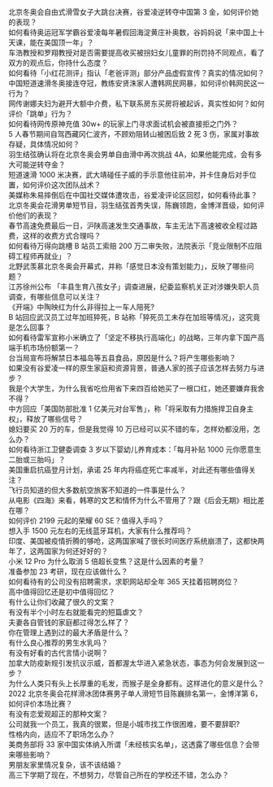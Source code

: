 北京冬奥会自由式滑雪女子大跳台决赛，谷爱凌逆转夺中国第 3 金，如何评价她的表现？  
如何看待奥运冠军学霸谷爱凌每年暑假回海淀黄庄补奥数，谷妈妈说「来中国上十天课，能在美国顶一年」？  
车浩教授和罗翔教授对是否需要提高收买被拐妇女儿童罪的刑罚持不同观点，看了双方的观点后，你持什么态度？  
如何看待「小红花测评」指认「老爸评测」部分产品虚假宣传？真实的情况如何？  
中国短道速滑冬奥接连夺冠，教练安贤洙家人遭韩网民网暴，如何评价韩网民这一行为？  
网传谢娜夫妇为避开大额中介费，私下联系房东买房将被起诉，真实性如何？如何评价「跳单」行为？  
如何看待网传原神充值 30w+ 的玩家上门寻求面试机会被直接拒之门外？  
5 人春节期间自驾西藏冈仁波齐，不顾劝阻转山被困后致 2 死 3 伤，家属对事故存疑，具体情况如何？  
羽生结弦确认将在北京冬奥会男单自由滑中再次挑战 4A，如果他能完成，会有多大可能逆转夺金？  
短道速滑 1000 米决赛，武大靖碰任子威的手示意他往前冲，并卡住身后对手位置，如何评价这次团队战术？  
美媒称朱易摔倒后在中国社交媒体遭攻击，谷爱凌评论区回怼，如何看待此事？  
北京冬奥会花滑男单短节目，羽生结弦首秀失误，陈巍领跑，金博洋晋级，如何评价他们的表现？  
春节高速免费最后一日，沪陕高速发生交通事故，车主无法下高速被收全程过路费，这样的收费方式合理吗？  
如何看待万得向跳槽 B 站员工索赔 200 万二审失败，法院表示「竞业限制不应阻碍工程师再就业」？  
北野武羡慕北京冬奥会开幕式，并称「感觉日本没有策划能力」，反映了哪些问题？  
江苏徐州公布 「丰县生育八孩女子」调查进展，纪委监察机关正对涉嫌失职人员调查，有哪些信息可以关注？  
《开端》中陶映红为什么非得拉上一车人陪死?  
B 站回应武汉员工过年加班猝死，B 站称「猝死员工未存在加班等情况」，这究竟是怎么回事？  
如何看待雷军宣称小米确立了「坚定不移执行高端化」的战略，三年内拿下国产高端手机市场份额第一？  
台当局宣布将解禁日本福岛等五县食品，原因是什么？将产生哪些影响？  
如果没有谷爱凌一样的原生家庭和资源背景，普通人家的孩子应该怎样去努力与进步？  
我是个大学生，为什么我省吃俭用省下来四百给她买了一根口红，她还要嫌弃我舍不得？  
中方回应「美国防部批准 1 亿美元对台军售」，称「将采取有力措施捍卫自身主权」，释放了哪些信号？  
媳妇要买 20 万的车，但是我觉得 10 万已经可以买不错的车，怎样劝都没用，怎么办？  
如何看待浙江卫健委调查 3 岁以下婴幼儿养育成本：「每月补贴 1000 元你愿意生二胎或三胎吗」？  
美国重启抗癌登月计划，承诺 25 年内将癌症死亡率减半，对此还有哪些值得关注？  
飞行员知道的但大多数航空旅客不知道的一件事是什么？  
从电影《四海》来看，韩寒的文艺和情怀为什么不管用了？跟《后会无期》相比差在哪？  
如何评价 2199 元起的荣耀 60 SE？值得入手吗？  
想入手 1500 元左右的无线蓝牙耳机，大家有什么推荐吗？  
印度、美国被疫情折腾的够呛，这两国家喊了很长时间医疗系统崩溃了，这都快两年了，这两国家为何还好好的？  
小米 12 Pro 为什么取消 5 倍超长变焦？这是什么因素的考量？  
准备参加 23 考研，现在应该做什么？  
如何看待有的公司没有招聘需求，求职网站却全年 365 天挂着招聘岗位？  
高中值得回忆还是初中值得回忆？  
有什么让你们收藏了很久的文案？  
有没有半个小时左右就能看完的短篇虐文？  
夫妻各自管钱的家庭都过得怎么样了？  
你在管理上遇到过的最大矛盾是什么？  
有什么良心推荐的男生水乳吗？  
有没有好看的古代言情小说啊？  
加拿大防疫新规引发抗议示威，首都渥太华进入紧急状态，事态为何会发展到这一步？  
为什么人类只有头上长厚重的毛发，而猴子是全身都有。这样进化的意义是什么？  
2022 北京冬奥会花样滑冰团体赛男子单人滑短节目陈巍排名第一，金博洋第 6，如何评价本场比赛？  
有没有恋爱观超正的那种文案？  
公司就我一个员工，我真的很累，但是小城市找工作很困难，要不要辞职?  
性格内向，适应不了职场怎么办？  
美商务部将 33 家中国实体纳入所谓「未经核实名单」，这透露了哪些信息？会带来哪些影响？  
男朋友家里情况复杂，该不该结婚？  
高三下学期了现在，不想努力，尽管自己所在的学校还不错，怎么办？  
